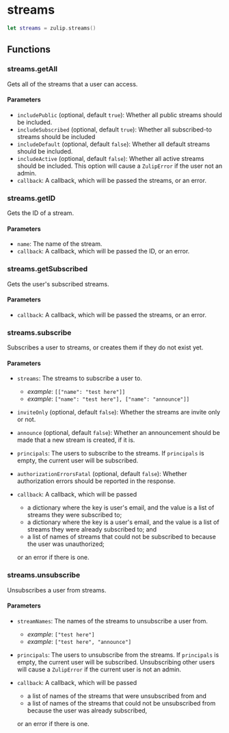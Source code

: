 # streams

```swift
let streams = zulip.streams()
```

## Functions

### streams.getAll

Gets all of the streams that a user can access.

#### Parameters

 - `includePublic` (optional, default `true`): Whether all public streams
   should be included.
 - `includeSubscribed` (optional, default `true`): Whether all subscribed-to
   streams should be included
 - `includeDefault` (optional, default `false`): Whether all default streams
   should be included.
 - `includeActive` (optional, default `false`): Whether all active streams
   should be included. This option will cause a `ZulipError` if the user not an
   admin.
 - `callback`: A callback, which will be passed the streams, or an
   error.

### streams.getID

Gets the ID of a stream.

#### Parameters

 - `name`: The name of the stream.
 - `callback`: A callback, which will be passed the ID, or an error.

### streams.getSubscribed

Gets the user's subscribed streams.

#### Parameters

- `callback`: A callback, which will be passed the streams, or an error.

### streams.subscribe

Subscribes a user to streams, or creates them if they do not exist yet.

#### Parameters

 - `streams`: The streams to subscribe a user to.
    - *example*: `[["name": "test here"]]`
    - *example*: `["name": "test here"], ["name": "announce"]]`
 - `inviteOnly` (optional, default `false`): Whether the streams are invite
   only or not.
 - `announce` (optional, default `false`): Whether an announcement should be
   made that a new stream is created, if it is.
 - `principals`: The users to subscribe to the streams. If
   `principals` is empty, the current user will be subscribed.
 - `authorizationErrorsFatal` (optional, default `false`): Whether
   authorization errors should be reported in the response.
 - `callback`: A callback, which will be passed

    - a dictionary where the key is user's email, and the value is a list of
      streams they were subscribed to;
    - a dictionary where the key is a user's email, and the value is a list of
      streams they were already subscribed to; and
    - a list of names of streams that could not be subscribed to because the
      user was unauthorized;

   or an error if there is one.

### streams.unsubscribe

Unsubscribes a user from streams.

#### Parameters

 - `streamNames`: The names of the streams to unsubscribe a user from.
    - *example*: `["test here"]`
    - *example*: `["test here", "announce"]`
 - `principals`: The users to unsubscribe from the streams. If
   `principals` is empty, the current user will be subscribed.
   Unsubscribing other users will cause a `ZulipError` if the
   current user is not an admin.
 - `callback`: A callback, which will be passed

    - a list of names of the streams that were unsubscribed from and
    - a list of names of the streams that could not be unsubscribed from
      because the user was already subscribed,

   or an error if there is one.
